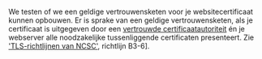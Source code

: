 We testen of we een geldige vertrouwensketen voor je websitecertificaat kunnen opbouwen. Er is sprake van een geldige vertrouwensketen, als je certificaat is uitgegeven door een [vertrouwde certificaatautoriteit](https://www.mozilla.org/en-US/about/governance/policies/security-group/certs/) én je webserver alle noodzakelijke tussenliggende certificaten presenteert. Zie ['TLS-richtlijnen van NCSC'](https://www.ncsc.nl/actueel/whitepapers/ict-beveiligingsrichtlijnen-voor-transport-layer-security-tls.html), richtlijn B3-6].
